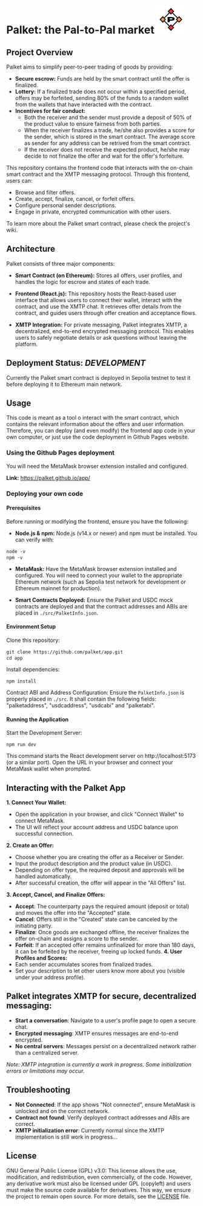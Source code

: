 # Palket: the Pal-to-Pal market <img src="public/palket.png" alt="logo" width="75"/>

## Project Overview 
Palket aims to simplify peer-to-peer trading of goods by providing:

- **Secure escrow:** Funds are held by the smart contract until the offer is finalized.
- **Lottery:** If a finalized trade does not occur within a specified period, offers may be forfeited, sending 80% of the funds to a random wallet from the wallets that have interacted with the contract.
- **Incentives for fair conduct:**
  - Both the receiver and the sender must provide a deposit of 50% of the product value to ensure fairness from both parties.
  - When the receiver finalizes a trade, he/she also provides a score for the sender, which is stored in the smart contract. The average score as sender for any address can be retrived from the smart contract.
  - If the receiver does not receive the expected product, he/she may decide to not finalize the offer and wait for the offer's forfeiture.

This repository contains the frontend code that interacts with the on-chain smart contract and the XMTP messaging protocol. Through this frontend, users can:

- Browse and filter offers.
- Create, accept, finalize, cancel, or forfeit offers.
- Configure personal sender descriptions.
- Engage in private, encrypted communication with other users.

To learn more about the Palket smart contract, please check the project's wiki.

## Architecture
Palket consists of three major components:

- **Smart Contract (on Ethereum):**
  Stores all offers, user profiles, and handles the logic for escrow and states of each trade.

- **Frontend (React.js):**
  This repository hosts the React-based user interface that allows users to connect their wallet, interact with the contract, and use the XMTP chat. It retrieves offer details from the contract, and guides users through offer creation and acceptance flows.

- **XMTP Integration:**
  For private messaging, Palket integrates XMTP, a decentralized, end-to-end encrypted messaging protocol. This enables users to safely negotiate details or ask questions without leaving the platform.

## Deployment Status: ***DEVELOPMENT***

Currently the Palket smart contract is deployed in Sepolia testnet to test it before deploying it to Ethereum main network.

## Usage 
This code is meant as a tool o interact with the smart contract, which contains the relevant information about the offers and user information. Therefore, you can deploy (and even modify) the frontend app code in your own computer, or just use the code deployment in Github Pages website.

### Using the Github Pages deployment
You will need the MetaMask browser extension installed and configured.

**Link:** https://palket.github.io/app/

### Deploying your own code
#### Prerequisites
Before running or modifying the frontend, ensure you have the following:

- **Node.js & npm:**
  Node.js (v14.x or newer) and npm must be installed.
  You can verify with:
```
node -v
npm -v
```
- **MetaMask:**
  Have the MetaMask browser extension installed and configured. You will need to connect your wallet to the appropriate Ethereum network (such as Sepolia test network for development or Ethereum mainnet for production).

- **Smart Contracts Deployed:**
  Ensure the Palket and USDC mock contracts are deployed and that the contract addresses and ABIs are placed in `./src/PalketInfo.json`.

#### Environment Setup
Clone this repository:
```
git clone https://github.com/palket/app.git
cd app
```
Install dependencies:
```
npm install
```

Contract ABI and Address Configuration: Ensure the `PalketInfo.json` is properly placed in `./src`. It shall contain the following fields: "palketaddress", "usdcaddress", "usdcabi" and "palketabi".

#### Running the Application
Start the Development Server:
```
npm run dev
```
This command starts the React development server on http://localhost:5173 (or a similar port).
Open the URL in your browser and connect your MetaMask wallet when prompted.

## Interacting with the Palket App
**1. Connect Your Wallet:**
- Open the application in your browser, and click "Connect Wallet" to connect MetaMask.
- The UI will reflect your account address and USDC balance upon successful connection.

**2. Create an Offer:**
- Choose whether you are creating the offer as a Receiver or Sender.
- Input the product description and the product value (in USDC).
- Depending on offer type, the required deposit and approvals will be handled automatically.
- After successful creation, the offer will appear in the "All Offers" list.

**3. Accept, Cancel, and Finalize Offers:**
- **Accept**: The counterparty pays the required amount (deposit or total) and moves the offer into the "Accepted" state.
- **Cancel**: Offers still in the "Created" state can be canceled by the initiating party.
- **Finalize**: Once goods are exchanged offline, the receiver finalizes the offer on-chain and assigns a score to the sender.
- **Forfeit**: If an accepted offer remains unfinalized for more than 180 days, it can be forfeited by the receiver, freeing up locked funds.
**4. User Profiles and Scores:**
- Each sender accumulates scores from finalized trades.
- Set your description to let other users know more about you (visible under your address profile).

## Palket integrates XMTP for secure, decentralized messaging:
- **Start a conversation**: Navigate to a user's profile page to open a secure chat.
- **Encrypted messaging**: XMTP ensures messages are end-to-end encrypted.
- **No central servers**: Messages persist on a decentralized network rather than a centralized server.

*Note: XMTP integration is currently a work in progress. Some initialization errors or limitations may occur.*

## Troubleshooting
- **Not Connected**: If the app shows "Not connected", ensure MetaMask is unlocked and on the correct network.
- **Contract not found**: Verify deployed contract addresses and ABIs are correct.
- **XMTP initialization error**: Currently normal since the XMTP implementation is still work in progress...

## License
GNU General Public License (GPL) v3.0:
This license allows the use, modification, and redistribution, even commercially, of the code. However, any derivative work must also be licensed under GPL (copyleft) and users must make the source code available for derivatives. This way, we ensure the project to remain open source.
For more details, see the [LICENSE](LICENSE) file.
